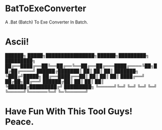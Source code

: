 # BatToExeConverter
A .Bat (Batch) To Exe Converter In Batch.

# Ascii!
██████╗ █████╗████████████████╗██████╗█████████╗  █████████╗
██╔══████╔══██╚══██╔══╚══██╔══██╔═══████╔════╚██╗██╔██╔════╝
██████╔███████║  ██║     ██║  ██║   ███████╗  ╚███╔╝█████╗
██╔══████╔══██║  ██║     ██║  ██║   ████╔══╝  ██╔██╗██╔══╝
██████╔██║  ██║  ██║     ██║  ╚██████╔█████████╔╝ █████████╗
╚═════╝╚═╝  ╚═╝  ╚═╝     ╚═╝   ╚═════╝╚══════╚═╝  ╚═╚══════╝
                                                            
# Have Fun With This Tool Guys! Peace.

